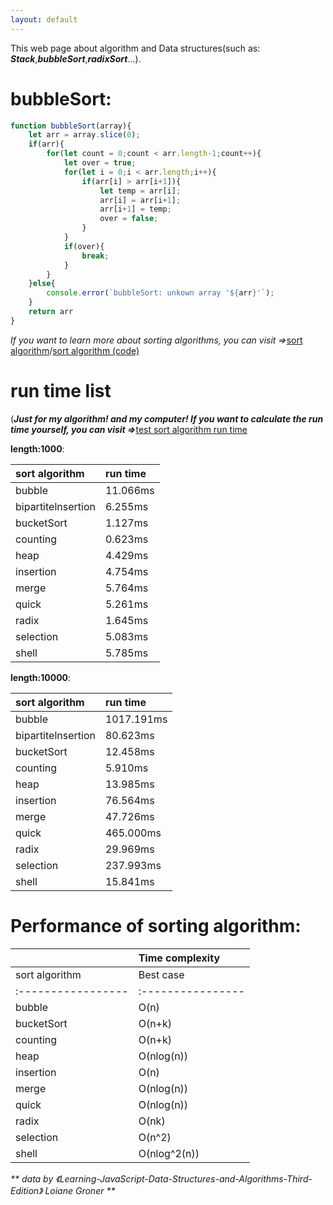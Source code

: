 ```yaml
---
layout: default
---
```


This web page about algorithm and Data structures(such as: _**Stack**_,_**bubbleSort**_,_**radixSort**_...).

# bubbleSort:

```js
function bubbleSort(array){
    let arr = array.slice(0);
    if(arr){
        for(let count = 0;count < arr.length-1;count++){
            let over = true;
            for(let i = 0;i < arr.length;i++){
                if(arr[i] > arr[i+1]){
                    let temp = arr[i];
                    arr[i] = arr[i+1];
                    arr[i+1] = temp;
                    over = false;
                }
            }
            if(over){
                break;
            }
        }
    }else{
        console.error(`bubbleSort: unkown array '${arr}'`);
    }
    return arr
}
```

_If you want to learn more about sorting algorithms, you can visit =>_[sort algorithm](sort)/[sort algorithm (code)](sort/code.html)

# run time list 
(_**Just for my algorithm! and my computer! If you want to calculate the run time yourself, you can visit =>**_[test sort algorithm run time](sort/SAPA.html)

**length:1000**:

|  sort algorithm  | run time |
|:-----------------|:---------|
|bubble            |11.066ms  |
|bipartitelnsertion|6.255ms   |
|bucketSort        |1.127ms   |
|counting          |0.623ms   |
|heap              |4.429ms   |
|insertion         |4.754ms   |
|merge             |5.764ms   |
|quick             |5.261ms   |
|radix             |1.645ms   |
|selection         |5.083ms   |
|shell             |5.785ms   |

**length:10000**:

|  sort algorithm  | run time |
|:-----------------|:---------|
|bubble            |1017.191ms|
|bipartitelnsertion|80.623ms  |
|bucketSort        |12.458ms  |
|counting          |5.910ms   |
|heap              |13.985ms  |
|insertion         |76.564ms  |
|merge             |47.726ms  |
|quick             |465.000ms |
|radix             |29.969ms  |
|selection         |237.993ms |
|shell             |15.841ms  |

# Performance of sorting algorithm:

|                  |                     Time complexity                      |
|:-----------------|:---------------------------------------------------------|
|  sort algorithm  |    Best case    |   General situation   |   Worst case   |
|:-----------------|:----------------|:----------------------|:---------------|
|bubble            |       O(n)      |        O(n^2)         |     O(n^2)     |
|bucketSort        |      O(n+k)     |        O(n+k)         |     O(n^2)     |
|counting          |      O(n+k)     |        O(n+k)         |     O(n+k)     |
|heap              |    O(nlog(n))   |      O(nlog(n))       |   O(nlog(n))   |
|insertion         |      O(n)       |        O(n^2)         |     O(n^2)     |
|merge             |    O(nlog(n))   |      O(nlog(n))       |   O(nlog(n))   |
|quick             |    O(nlog(n))   |      O(nlog(n))       |     O(n^2)     |
|radix             |      O(nk)      |         O(nk)         |     O(nk)      |
|selection         |     O(n^2)      |        O(n^2)         |     O(n^2)     |
|shell             |   O(nlog^2(n))  |     O(nlog^2(n))      |  O(nlog^2(n))  |

_** data by 《Learning-JavaScript-Data-Structures-and-Algorithms-Third-Edition》 Loiane Groner **_